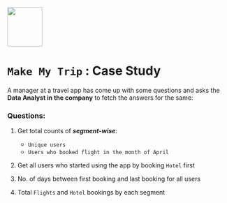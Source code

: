 <img src="https://companieslogo.com/img/orig/MMYT-ca98a9f1.png?t=1602681214" width="80" height="90">

# `Make My Trip` : Case Study

A manager at a travel app has come up with some questions and asks the __Data Analyst in the company__ to fetch the answers for the same:

### Questions: 

1. Get total counts of ___segment-wise___: 
    - `Unique users`
    - `Users who booked flight in the month of April`


2. Get all users who started using the app by booking `Hotel` first


3. No. of days between first booking and last booking for all users


4. Total `Flights` and `Hotel` bookings by each segment
